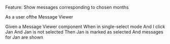 Feature: Show messages corresponding to chosen months

As a user ofthe Message Viewer

Given a Message Viewer component
	When in single-select mode
	And I click Jan
	And Jan is not selected
	Then Jan is marked as selected
	And messages for Jan are shown
